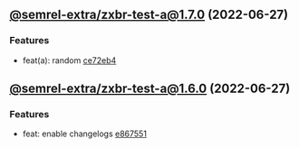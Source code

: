 ## [@semrel-extra/zxbr-test-a@1.7.0](https://github.com/semrel-extra/demo-zx-bulk-release/compare/2022.6.27-semrel-extra.zxbr-test-a.1.6.0-f0...2022.6.27-semrel-extra.zxbr-test-a.1.7.0-f0) (2022-06-27)

### Features
* feat(a): random [ce72eb4](https://github.com/semrel-extra/demo-zx-bulk-release/commit/ce72eb44d41fdd5ab9f3652654e345e95f166cb9)

## [@semrel-extra/zxbr-test-a@1.6.0](https://github.com/semrel-extra/demo-zx-bulk-release/compare/2022.6.26-semrel-extra.zxbr-test-a.1.5.1-f0...2022.6.27-semrel-extra.zxbr-test-a.1.6.0-f0) (2022-06-27)

### Features
* feat: enable changelogs [e867551](https://github.com/semrel-extra/demo-zx-bulk-release/commit/e867551d60f115c91f7c1e6b311db019008c3892)

